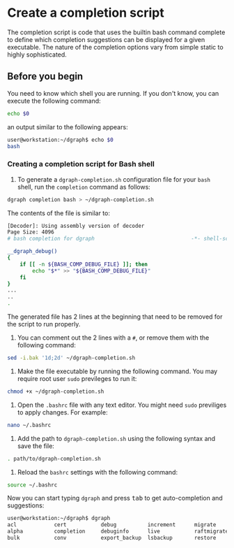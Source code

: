 
# Create a completion script
The completion script is code that uses the builtin bash command complete to define which completion suggestions can be displayed for a given executable. The nature of the completion options vary from simple static to highly sophisticated.

## Before you begin

You need to know which shell you are running. If you don't know, you can execute the following command:
```bash
echo $0
```

an output similar to the following appears:

```bash
user@workstation:~/dgraph$ echo $0
bash
```

### Creating a completion script for Bash shell

1. To generate a `dgraph-completion.sh` configuration file for your `bash` shell, run the `completion` command as follows:

```bash
dgraph completion bash > ~/dgraph-completion.sh
```

The contents of the file is similar to:

```bash
[Decoder]: Using assembly version of decoder
Page Size: 4096
# bash completion for dgraph                               -*- shell-script -*-

__dgraph_debug()
{
    if [[ -n ${BASH_COMP_DEBUG_FILE} ]]; then
        echo "$*" >> "${BASH_COMP_DEBUG_FILE}"
    fi
}
...
..
.
```

The generated file has 2 lines at the beginning that need to be removed for the script to run properly.

1. You can comment out the 2 lines with a `#`, or remove them with the following command:

```bash
sed -i.bak '1d;2d' ~/dgraph-completion.sh
```

1. Make the file executable by running the following command. You may require root user `sudo` previleges to run it:

```bash
chmod +x ~/dgraph-completion.sh
```

1. Open the `.bashrc` file with any text editor. You might need `sudo` previliges to apply changes. For example:

```bash
nano ~/.bashrc
```

1. Add the path to `dgraph-completion.sh` using the following syntax and save the file:

```bash
. path/to/dgraph-completion.sh
```

1. Reload the `bashrc` settings with the following command:

```bash
source ~/.bashrc
```

Now you can start typing `dgraph` and press <kbd>tab</kbd> to get auto-completion and suggestions:

```bash
user@workstation:~/dgraph$ dgraph 
acl            cert           debug          increment      migrate        tool           zero
alpha          completion     debuginfo      live           raftmigrate    upgrade        
bulk           conv           export_backup  lsbackup       restore        version   
```
